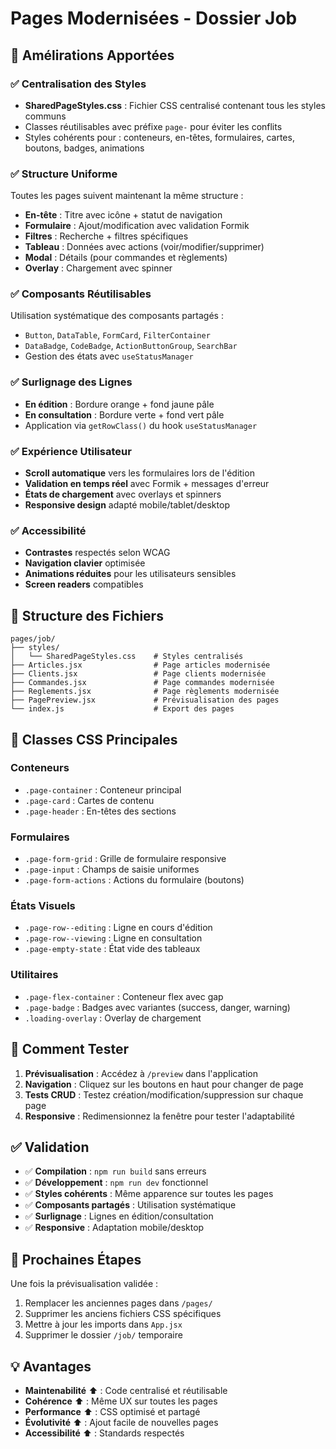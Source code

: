 # Pages Modernisées - Dossier Job

## 🚀 Amélirations Apportées

### ✅ Centralisation des Styles

- **SharedPageStyles.css** : Fichier CSS centralisé contenant tous les styles communs
- Classes réutilisables avec préfixe `page-` pour éviter les conflits
- Styles cohérents pour : conteneurs, en-têtes, formulaires, cartes, boutons, badges, animations

### ✅ Structure Uniforme

Toutes les pages suivent maintenant la même structure :

- **En-tête** : Titre avec icône + statut de navigation
- **Formulaire** : Ajout/modification avec validation Formik
- **Filtres** : Recherche + filtres spécifiques
- **Tableau** : Données avec actions (voir/modifier/supprimer)
- **Modal** : Détails (pour commandes et règlements)
- **Overlay** : Chargement avec spinner

### ✅ Composants Réutilisables

Utilisation systématique des composants partagés :

- `Button`, `DataTable`, `FormCard`, `FilterContainer`
- `DataBadge`, `CodeBadge`, `ActionButtonGroup`, `SearchBar`
- Gestion des états avec `useStatusManager`

### ✅ Surlignage des Lignes

- **En édition** : Bordure orange + fond jaune pâle
- **En consultation** : Bordure verte + fond vert pâle
- Application via `getRowClass()` du hook `useStatusManager`

### ✅ Expérience Utilisateur

- **Scroll automatique** vers les formulaires lors de l'édition
- **Validation en temps réel** avec Formik + messages d'erreur
- **États de chargement** avec overlays et spinners
- **Responsive design** adapté mobile/tablet/desktop

### ✅ Accessibilité

- **Contrastes** respectés selon WCAG
- **Navigation clavier** optimisée
- **Animations réduites** pour les utilisateurs sensibles
- **Screen readers** compatibles

## 📁 Structure des Fichiers

```
pages/job/
├── styles/
│   └── SharedPageStyles.css    # Styles centralisés
├── Articles.jsx                # Page articles modernisée
├── Clients.jsx                 # Page clients modernisée
├── Commandes.jsx               # Page commandes modernisée
├── Reglements.jsx              # Page règlements modernisée
├── PagePreview.jsx             # Prévisualisation des pages
└── index.js                    # Export des pages
```

## 🎨 Classes CSS Principales

### Conteneurs

- `.page-container` : Conteneur principal
- `.page-card` : Cartes de contenu
- `.page-header` : En-têtes des sections

### Formulaires

- `.page-form-grid` : Grille de formulaire responsive
- `.page-input` : Champs de saisie uniformes
- `.page-form-actions` : Actions du formulaire (boutons)

### États Visuels

- `.page-row--editing` : Ligne en cours d'édition
- `.page-row--viewing` : Ligne en consultation
- `.page-empty-state` : État vide des tableaux

### Utilitaires

- `.page-flex-container` : Conteneur flex avec gap
- `.page-badge` : Badges avec variantes (success, danger, warning)
- `.loading-overlay` : Overlay de chargement

## 🚀 Comment Tester

1. **Prévisualisation** : Accédez à `/preview` dans l'application
2. **Navigation** : Cliquez sur les boutons en haut pour changer de page
3. **Tests CRUD** : Testez création/modification/suppression sur chaque page
4. **Responsive** : Redimensionnez la fenêtre pour tester l'adaptabilité

## ✅ Validation

- ✅ **Compilation** : `npm run build` sans erreurs
- ✅ **Développement** : `npm run dev` fonctionnel
- ✅ **Styles cohérents** : Même apparence sur toutes les pages
- ✅ **Composants partagés** : Utilisation systématique
- ✅ **Surlignage** : Lignes en édition/consultation
- ✅ **Responsive** : Adaptation mobile/desktop

## 🔄 Prochaines Étapes

Une fois la prévisualisation validée :

1. Remplacer les anciennes pages dans `/pages/`
2. Supprimer les anciens fichiers CSS spécifiques
3. Mettre à jour les imports dans `App.jsx`
4. Supprimer le dossier `/job/` temporaire

## 💡 Avantages

- **Maintenabilité** ⬆️ : Code centralisé et réutilisable
- **Cohérence** ⬆️ : Même UX sur toutes les pages
- **Performance** ⬆️ : CSS optimisé et partagé
- **Évolutivité** ⬆️ : Ajout facile de nouvelles pages
- **Accessibilité** ⬆️ : Standards respectés
